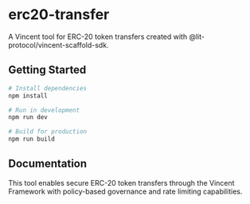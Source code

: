 # erc20-transfer

A Vincent tool for ERC-20 token transfers created with @lit-protocol/vincent-scaffold-sdk.

## Getting Started

```bash
# Install dependencies
npm install

# Run in development
npm run dev

# Build for production
npm run build
```

## Documentation

This tool enables secure ERC-20 token transfers through the Vincent Framework with policy-based governance and rate limiting capabilities.